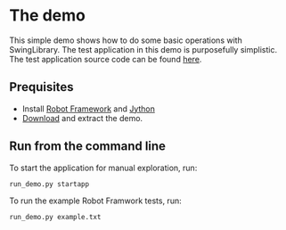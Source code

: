 

# The demo #

This simple demo shows how to do some basic operations with SwingLibrary. The test application in this demo is purposefully simplistic. The test application source code can be found [here](http://robotframework-swinglibrary.googlecode.com/svn/trunk/src/main/java/org/robotframework/swing/testapp/examplesut/TodoListApplication.java).


## Prequisites ##

  * Install [Robot Framework](http://code.google.com/p/robotframework/wiki/Installation) and [Jython](http://code.google.com/p/robotframework/wiki/Installation#Jython_installation)
  * [Download](http://robotframework-swinglibrary.googlecode.com/files/swinglibrary-demo.zip) and extract the demo.


## Run from the command line ##

To start the application for manual exploration, run:
```
run_demo.py startapp
```
To run the example Robot Framwork tests, run:
```
run_demo.py example.txt
```